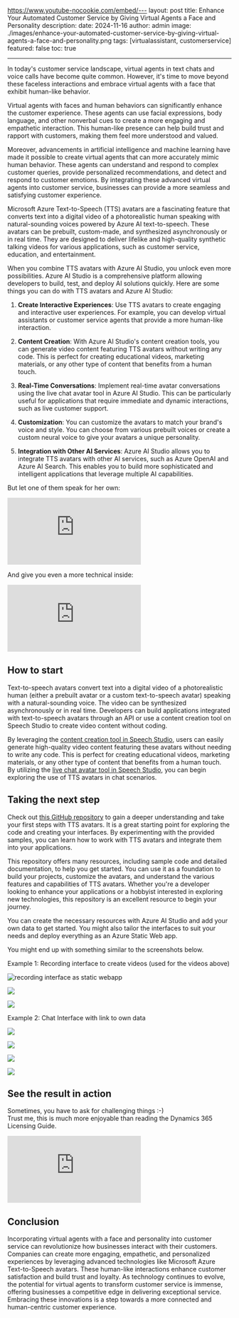 https://www.youtube-nocookie.com/embed/---
layout: post
title: Enhance Your Automated Customer Service by Giving Virtual Agents a Face and Personality
description: 
date: 2024-11-16
author: admin
image: ./images/enhance-your-automated-customer-service-by-giving-virtual-agents-a-face-and-personality.png
tags: [virtualassistant, customerservice]
featured: false
toc: true

---

In today's customer service landscape, virtual agents in text chats and voice calls have become quite common. However, it's time to move beyond these faceless interactions and embrace virtual agents with a face that exhibit human-like behavior.

Virtual agents with faces and human behaviors can significantly enhance the customer experience. These agents can use facial expressions, body language, and other nonverbal cues to create a more engaging and empathetic interaction. This human-like presence can help build trust and rapport with customers, making them feel more understood and valued.

Moreover, advancements in artificial intelligence and machine learning have made it possible to create virtual agents that can more accurately mimic human behavior. These agents can understand and respond to complex customer queries, provide personalized recommendations, and detect and respond to customer emotions. By integrating these advanced virtual agents into customer service, businesses can provide a more seamless and satisfying customer experience.

Microsoft Azure Text-to-Speech (TTS) avatars are a fascinating feature that converts text into a digital video of a photorealistic human speaking with natural-sounding voices powered by Azure AI text-to-speech. These avatars can be prebuilt, custom-made, and synthesized asynchronously or in real time. They are designed to deliver lifelike and high-quality synthetic talking videos for various applications, such as customer service, education, and entertainment.

When you combine TTS avatars with Azure AI Studio, you unlock even more possibilities. Azure AI Studio is a comprehensive platform allowing developers to build, test, and deploy AI solutions quickly. Here are some things you can do with TTS avatars and Azure AI Studio:

1. **Create Interactive Experiences**: Use TTS avatars to create engaging and interactive user experiences. For example, you can develop virtual assistants or customer service agents that provide a more human-like interaction.
   
2. **Content Creation**: With Azure AI Studio's content creation tools, you can generate video content featuring TTS avatars without writing any code. This is perfect for creating educational videos, marketing materials, or any other type of content that benefits from a human touch.
   
3. **Real-Time Conversations**: Implement real-time avatar conversations using the live chat avatar tool in Azure AI Studio. This can be particularly useful for applications that require immediate and dynamic interactions, such as live customer support.
   
4. **Customization**: You can customize the avatars to match your brand's voice and style. You can choose from various prebuilt voices or create a custom neural voice to give your avatars a unique personality.
   
5. **Integration with Other AI Services**: Azure AI Studio allows you to integrate TTS avatars with other AI services, such as Azure OpenAI and Azure AI Search. This enables you to build more sophisticated and intelligent applications that leverage multiple AI capabilities.
   

But let one of them speak for her own:

<p><iframe src="https://www.youtube.com/embed/c5vEU68iQ4M" loading="lazy" frameborder="0" allowfullscreen></iframe></p> 

And give you even a more technical inside:
<p><iframe src="https://www.youtube.com/embed/0F6zQ-HtpAo" loading="lazy" frameborder="0" allowfullscreen></iframe></p>

## How to start

Text-to-speech avatars convert text into a digital video of a photorealistic human (either a prebuilt avatar or a custom text-to-speech avatar) speaking with a natural-sounding voice. The video can be synthesized asynchronously or in real time. Developers can build applications integrated with text-to-speech avatars through an API or use a content creation tool on Speech Studio to create video content without coding.

By leveraging the [content creation tool in Speech Studio](https://speech.microsoft.com/portal/talkingavatar), users can easily generate high-quality video content featuring these avatars without needing to write any code. This is perfect for creating educational videos, marketing materials, or any other type of content that benefits from a human touch.  
By utilizing the [live chat avatar tool in Speech Studio](https://speech.microsoft.com/portal/livechat), you can begin exploring the use of TTS avatars in chat scenarios.

## Taking the next step

Check out [this GitHub repository](https://github.com/Azure-Samples/cognitive-services-speech-sdk/tree/master/samples/js/browser/avatar) to gain a deeper understanding and take your first steps with TTS avatars. It is a great starting point for exploring the code and creating your interfaces. By experimenting with the provided samples, you can learn how to work with TTS avatars and integrate them into your applications.

This repository offers many resources, including sample code and detailed documentation, to help you get started. You can use it as a foundation to build your projects, customize the avatars, and understand the various features and capabilities of TTS avatars. Whether you're a developer looking to enhance your applications or a hobbyist interested in exploring new technologies, this repository is an excellent resource to begin your journey.

You can create the necessary resources with Azure AI Studio and add your own data to get started. You might also tailor the interfaces to suit your needs and deploy everything as an Azure Static Web app.

You might end up with something similar to the screenshots below.

Example 1: Recording interface to create videos (used for the videos above)

![recording interface as static webapp](https://holgerimbery.blog/images/cm3k9tbfa000609l7aviqe8tx.md/c97a686f-fd1c-41c7-8d7d-d0a09f2ff17d.png)

![](https://holgerimbery.blog/images/cm3k9tbfa000609l7aviqe8tx.md/5f99a616-7573-41ff-8c56-61e7041969bf.png)

![](https://holgerimbery.blog/images/cm3k9tbfa000609l7aviqe8tx.md/942a57f6-caa6-4cc5-b77c-f21ad10f1320.png)

Example 2: Chat Interface with link to own data

![](https://holgerimbery.blog/images/cm3k9tbfa000609l7aviqe8tx.md/22c3ee4e-4734-4b56-acb8-7dc70b839560.png)

![](https://holgerimbery.blog/images/cm3k9tbfa000609l7aviqe8tx.md/d850505d-f561-4231-adb8-121a1de8f035.png)

![](https://holgerimbery.blog/images/cm3k9tbfa000609l7aviqe8tx.md/352f854b-c4e7-4c3b-890d-1f3b4272f71b.png)

![](https://holgerimbery.blog/images/cm3k9tbfa000609l7aviqe8tx.md/3bd0a8a4-e6f8-4b3d-ab01-626e226b3235.png)

## See the result in action

Sometimes, you have to ask for challenging things :-)  
Trust me, this is much more enjoyable than reading the Dynamics 365 Licensing Guide.

<p><iframe src="https://www.youtube.com/embed/Bk6EXZfVkPc" loading="lazy" frameborder="0" allowfullscreen></iframe></p>

## Conclusion

Incorporating virtual agents with a face and personality into customer service can revolutionize how businesses interact with their customers. Companies can create more engaging, empathetic, and personalized experiences by leveraging advanced technologies like Microsoft Azure Text-to-Speech avatars. These human-like interactions enhance customer satisfaction and build trust and loyalty. As technology continues to evolve, the potential for virtual agents to transform customer service is immense, offering businesses a competitive edge in delivering exceptional service. Embracing these innovations is a step towards a more connected and human-centric customer experience.